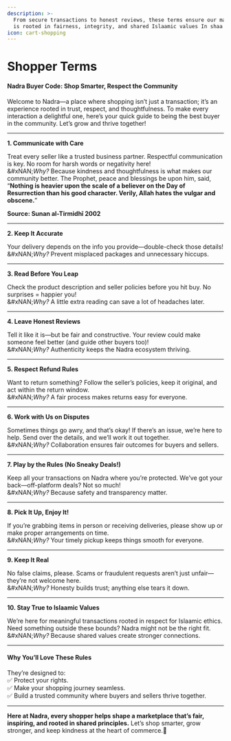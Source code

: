 ```yaml
---
description: >-
  From secure transactions to honest reviews, these terms ensure our marketplace
  is rooted in fairness, integrity, and shared Islaamic values In shaa Allaah.
icon: cart-shopping
---
```


# Shopper Terms

#### **Nadra Buyer Code: Shop Smarter, Respect the Community**

Welcome to Nadra—a place where shopping isn’t just a transaction; it’s an experience rooted in trust, respect, and thoughtfulness. To make every interaction a delightful one, here’s your quick guide to being the best buyer in the community. Let’s grow and thrive together!&#x20;

***

**1. Communicate with Care**

Treat every seller like a trusted business partner. Respectful communication is key. No room for harsh words or negativity here! \
&#xNAN;_&#x57;hy?_ Because kindness and thoughtfulness is what makes our community better. The Prophet, peace and blessings be upon him, said, “**Nothing is heavier upon the scale of a believer on the Day of Resurrection than his good character. Verily, Allah hates the vulgar and obscene.**”

**Source: Sunan al-Tirmidhī 2002**

***

**2. Keep It Accurate**

Your delivery depends on the info you provide—double-check those details! \
&#xNAN;_&#x57;hy?_ Prevent misplaced packages and unnecessary hiccups.

***

**3. Read Before You Leap**

Check the product description and seller policies before you hit buy. No surprises = happier you! \
&#xNAN;_&#x57;hy?_ A little extra reading can save a lot of headaches later.

***

**4. Leave Honest Reviews**

Tell it like it is—but be fair and constructive. Your review could make someone feel better (and guide other buyers too)! \
&#xNAN;_&#x57;hy?_ Authenticity keeps the Nadra ecosystem thriving.

***

**5. Respect Refund Rules**

Want to return something? Follow the seller’s policies, keep it original, and act within the return window. \
&#xNAN;_&#x57;hy?_ A fair process makes returns easy for everyone.

***

**6. Work with Us on Disputes**

Sometimes things go awry, and that’s okay! If there’s an issue, we’re here to help. Send over the details, and we’ll work it out together. \
&#xNAN;_&#x57;hy?_ Collaboration ensures fair outcomes for buyers and sellers.

***

**7. Play by the Rules (No Sneaky Deals!)**

Keep all your transactions on Nadra where you’re protected. We’ve got your back—off-platform deals? Not so much! \
&#xNAN;_&#x57;hy?_ Because safety and transparency matter.

***

**8. Pick It Up, Enjoy It!**

If you’re grabbing items in person or receiving deliveries, please show up or make proper arrangements on time. \
&#xNAN;_&#x57;hy?_ Your timely pickup keeps things smooth for everyone.

***

**9. Keep It Real**

No false claims, please. Scams or fraudulent requests aren’t just unfair—they’re not welcome here. \
&#xNAN;_&#x57;hy?_ Honesty builds trust; anything else tears it down.

***

**10. Stay True to Islaamic Values**

We’re here for meaningful transactions rooted in respect for Islaamic ethics. Need something outside these bounds? Nadra might not be the right fit. \
&#xNAN;_&#x57;hy?_ Because shared values create stronger connections.

***

#### **Why You’ll Love These Rules**

They’re designed to:\
✅ Protect your rights.\
✅ Make your shopping journey seamless.\
✅ Build a trusted community where buyers and sellers thrive together.

***

**Here at Nadra, every shopper helps shape a marketplace that’s fair, inspiring, and rooted in shared principles.** Let’s shop smarter, grow stronger, and keep kindness at the heart of commerce.💜

